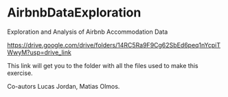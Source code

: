 # AirbnbDataExploration
Exploration and Analysis of Airbnb Accommodation Data

https://drive.google.com/drive/folders/14RC5Ra9F9Cg62SbEd6peq1nYcpiTWwyM?usp=drive_link

This link will get you to the folder with all the files used to make this exercise.

Co-autors Lucas Jordan, Matias Olmos.
